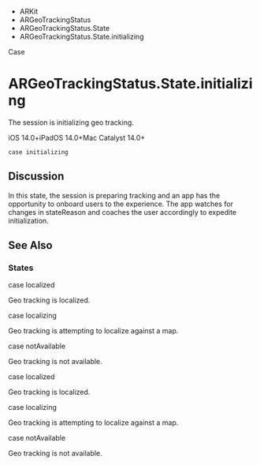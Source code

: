 

- ARKit
- ARGeoTrackingStatus
- ARGeoTrackingStatus.State
-  ARGeoTrackingStatus.State.initializing 

Case

# ARGeoTrackingStatus.State.initializing

The session is initializing geo tracking.

iOS 14.0+iPadOS 14.0+Mac Catalyst 14.0+

``` source
case initializing
```

## Discussion

In this state, the session is preparing tracking and an app has the opportunity to onboard users to the experience. The app watches for changes in stateReason and coaches the user accordingly to expedite initialization.

## See Also

### States

case localized

Geo tracking is localized.

case localizing

Geo tracking is attempting to localize against a map.

case notAvailable

Geo tracking is not available.

case localized

Geo tracking is localized.

case localizing

Geo tracking is attempting to localize against a map.

case notAvailable

Geo tracking is not available.


